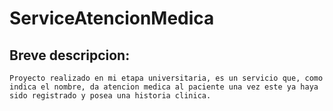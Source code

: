 # ServiceAtencionMedica
## Breve descripcion: 
``Proyecto realizado en mi etapa universitaria, es un servicio que, como indica el nombre, da atencion medica al paciente una vez este ya haya sido registrado y posea una historia clinica.``

